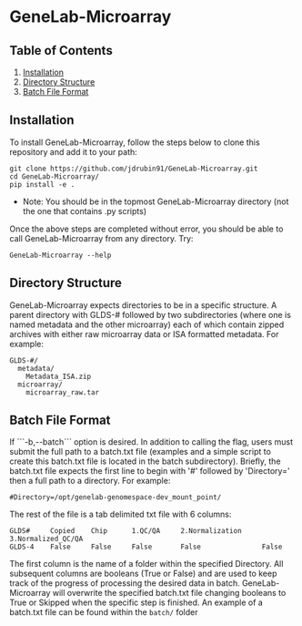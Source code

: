 # GeneLab-Microarray

## Table of Contents
1. <A href=#Installation>Installation</A>
2. <A href=#Directory>Directory Structure</A>
3. <A href=#BatchFile>Batch File Format</A>


<H2 id="Installation">Installation</H2>
To install GeneLab-Microarray, follow the steps below to clone this repository and add it to your path:

```
git clone https://github.com/jdrubin91/GeneLab-Microarray.git
cd GeneLab-Microarray/
pip install -e .
```

* Note: You should be in the topmost GeneLab-Microarray directory (not the one that contains .py scripts)


Once the above steps are completed without error, you should be able to call GeneLab-Microarray from any directory. Try:

```
GeneLab-Microarray --help
```

<H2 id="Directory">Directory Structure</H2>
GeneLab-Microarray expects directories to be in a specific structure. A parent directory with GLDS-# followed by two subdirectories (where one is named metadata and the other microarray) each of which contain zipped archives with either raw microarray data or ISA formatted metadata. For example:

```
GLDS-#/
  metadata/
    Metadata_ISA.zip
  microarray/
    microarray_raw.tar
```


<H2 id="BatchFile">Batch File Format</H2>
If ```-b,--batch``` option is desired. In addition to calling the flag, users must submit the full path to a batch.txt file (examples and a simple script to create this batch.txt file is located in the batch subdirectory). Briefly, the batch.txt file expects the first line to begin with '#' followed by 'Directory=' then a full path to a directory. For example:


`#Directory=/opt/genelab-genomespace-dev_mount_point/`


The rest of the file is a tab delimited txt file with 6 columns:

```
GLDS#     Copied    Chip      1.QC/QA     2.Normalization     3.Normalized_QC/QA
GLDS-4    False     False     False       False               False
```

The first column is the name of a folder within the specified Directory. All subsequent columns are booleans (True or False) and are used to keep track of the progress of processing the desired data in batch. GeneLab-Microarray will overwrite the specified batch.txt file changing booleans to True or Skipped when the specific step is finished. An example of a batch.txt file can be found within the `batch/` folder
